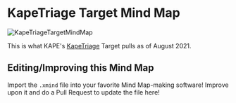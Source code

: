 # KapeTriage Target Mind Map

![KapeTriageTargetMindMap](https://github.com/rathbuna/DFIRMindMaps/blob/main/KAPE/KapeTriage/KapeTriage.png)

This is what KAPE's [KapeTriage](https://github.com/EricZimmerman/KapeFiles/blob/master/Targets/Compound/KapeTriage.tkape) Target pulls as of August 2021. 

## Editing/Improving this Mind Map

Import the `.xmind` file into your favorite Mind Map-making software! Improve upon it and do a Pull Request to update the file here!
